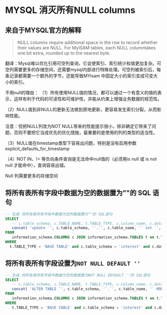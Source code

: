 # MYSQL 消灭所有NULL columns

## 来自于MYSQL官方的解释

> NULL columns require additional space in the row to record whether their values are NULL. For MyISAM tables, each NULL columntakes one bit extra, rounded up to the nearest byte.

翻译：Mysql难以优化引用可空列查询，它会使索引、索引统计和值更加复杂。可空列需要更多的存储空间，还需要mysql内部进行特殊处理。可空列被索引后，每条记录都需要一个额外的字节，还能导致MYisam 中固定大小的索引变成可变大小的索引。

不用null的理由：
（1）所有使用NULL值的情况，都可以通过一个有意义的值的表示，这样有利于代码的可读性和可维护性，并能从约束上增强业务数据的规范性。

（2）NULL值到非NULL的更新无法做到原地更新，更容易发生索引分裂，从而影响性能。

注意：但把NULL列改为NOT NULL带来的性能提示很小，除非确定它带来了问题，否则不要把它当成优先的优化措施，最重要的是使用的列的类型的适当性。

（3）NULL值在timestamp类型下容易出问题，特别是没有启用参数 explicit_defaults_for_timestamp

（4）NOT IN、!= 等负向条件查询是无法命中null值的（必须用is null 或 is not null 才能命中），查询容易出错。

Null 列需要更多的存储空间

## 将所有表所有字段中数据为空的数据置为""的 SQL 语句

```sql
-- 生成 将所有表所有字段中数据为空的数据置为""的 SQL语句
SELECT
   -- c.table_schema, c.TABLE_NAME, t.TABLE_TYPE, c.column_name, c.data_type, c.column_type, c.IS_NULLABLE,
   concat( 'update `', c.table_schema, '`.`', c.table_name, '` set `', c.column_name, '` = \'\' where `', c.column_name, '` is null;' )
FROM
   information_schema.COLUMNS c JOIN information_schema.TABLES t on t.TABLE_SCHEMA = c.TABLE_SCHEMA and t.TABLE_NAME = c.TABLE_NAME
WHERE
  t.TABLE_TYPE = 'BASE TABLE' and c.table_schema = 'interest' and c.data_type in ('char', 'varchar');
```

## 将所有表所有字段设置为`NOT NULL DEFAULT ''`

```sql
-- 生成 将所有表所有字段中数据为空的数据置为NOT NULL DEFAULT ''的 SQL语句
SELECT
   -- c.table_schema, c.TABLE_NAME, t.TABLE_TYPE, c.column_name, c.data_type, c.column_type, c.IS_NULLABLE,
   concat( 'ALTER TABLE `', c.table_schema, '`.`', c.table_name, '` MODIFY COLUMN `', c.column_name, '` ', c.column_type, ' NOT NULL DEFAULT \'\';' )
FROM
   information_schema.COLUMNS c JOIN information_schema.TABLES t on t.TABLE_SCHEMA = c.TABLE_SCHEMA and t.TABLE_NAME = c.TABLE_NAME
WHERE
   t.TABLE_TYPE = 'BASE TABLE' and c.table_schema = 'interest' and c.data_type in ('char', 'varchar') and c.IS_NULLABLE = 'YES';
```
